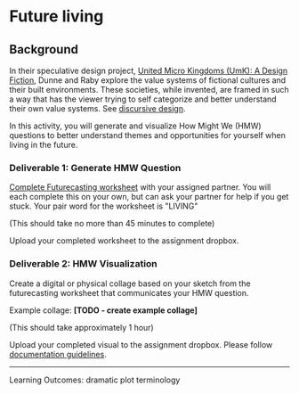 # Future living

## Background
In their speculative design project, [United Micro Kingdoms (UmK): A Design Fiction](http://www.unitedmicrokingdoms.org/), Dunne and Raby explore the value systems of fictional cultures and their built environments. These societies, while invented, are framed in such a way that has the viewer trying to self categorize and better understand their own value systems. See [discursive design](../topics/discursive_design.md).

  In this activity, you will generate and visualize How Might We (HMW) questions to better understand themes and opportunities for yourself when living in the future.

### Deliverable 1: Generate HMW Question
[Complete Futurecasting worksheet](https://docs.google.com/presentation/d/1eYc1Jnw937SZmfk0vvyZl-N265pWCgvpkAypJXCOX50/edit?usp=sharing) with your assigned partner. You will each complete this on your own, but can ask your partner for help if you get stuck. Your pair word for the worksheet is "LIVING"

(This should take no more than 45 minutes to complete)

Upload your completed worksheet to the assignment dropbox.

### Deliverable 2: HMW Visualization
Create a digital or physical collage based on your sketch from the futurecasting worksheet that communicates your HMW question.

Example collage: **[TODO - create example collage]**

(This should take approximately 1 hour)

Upload your completed visual to the assignment dropbox. Please follow [documentation guidelines](../toolkit/documentation_guidelines.md).

---

Learning Outcomes:
dramatic plot
terminology